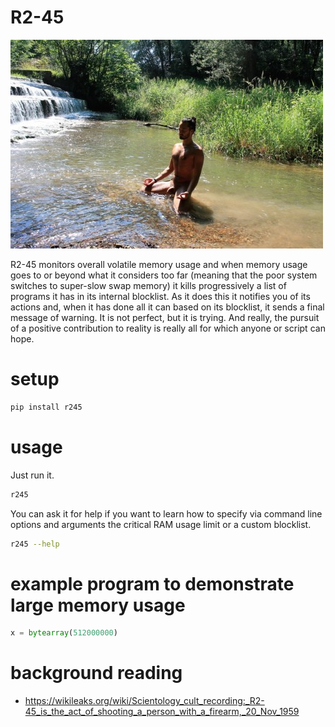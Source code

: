 # R2-45

![](https://raw.githubusercontent.com/wdbm/r245/master/media/r245.png)

R2-45 monitors overall volatile memory usage and when memory usage goes to or beyond what it considers too far (meaning that the poor system switches to super-slow swap memory) it kills progressively a list of programs it has in its internal blocklist. As it does this it notifies you of its actions and, when it has done all it can based on its blocklist, it sends a final message of warning. It is not perfect, but it is trying. And really, the pursuit of a positive contribution to reality is really all for which anyone or script can hope.

# setup

```Bash
pip install r245
```

# usage

Just run it.

```Bash
r245
```

You can ask it for help if you want to learn how to specify via command line options and arguments the critical RAM usage limit or a custom blocklist.

```Bash
r245 --help
```

# example program to demonstrate large memory usage

```Python
x = bytearray(512000000)
```

# background reading

- <https://wikileaks.org/wiki/Scientology_cult_recording:_R2-45_is_the_act_of_shooting_a_person_with_a_firearm,_20_Nov_1959>
